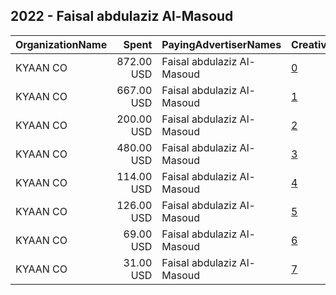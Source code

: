 ## 2022 - Faisal abdulaziz Al-Masoud 
|OrganizationName|Spent|PayingAdvertiserNames|CreativeUrls|Impressions|Genders|AgeBrackets|CountryCodes|BillingAddresses|CandidateBallotInformation|
|:---|---:|:---|:---|---:|:---|:---|:---|:---|:---|
|KYAAN CO|872.00 USD|Faisal abdulaziz Al-Masoud|[0](https://www.snap.com/political-ads/asset/974c8cb2feeb4f179fd63e742d03d6c276a1db9c22e68b3a6d4b0e5a4aed2aed?mediaType=mp4)|224,957|||kuwait|KW||
|KYAAN CO|667.00 USD|Faisal abdulaziz Al-Masoud|[1](https://www.snap.com/political-ads/asset/ba2f29231785f9386334018375bc6e7bfce2a76a943bbe1b1c6215fb05a8447d?mediaType=mp4)|176,891|||kuwait|KW|Fahad Abdulaziz AlMasoud|
|KYAAN CO|200.00 USD|Faisal abdulaziz Al-Masoud|[2](https://www.snap.com/political-ads/asset/0e841e5573033277d26b765381d368420b86f7d681ac4b8dd80c0f0413be8480?mediaType=mp4)|149,866|||kuwait|KW||
|KYAAN CO|480.00 USD|Faisal abdulaziz Al-Masoud|[3](https://www.snap.com/political-ads/asset/765487b749df18449a9391db1f87b54fde51afa33b632e02a3b49cebf8ac8b5c?mediaType=MP4)|138,402|||kuwait|KW||
|KYAAN CO|114.00 USD|Faisal abdulaziz Al-Masoud|[4](https://www.snap.com/political-ads/asset/c95d03a3522a9dc08fec6bb3040998f067dcb18be398d1b1671509445d903990?mediaType=mp4)|41,876|||kuwait|KW||
|KYAAN CO|126.00 USD|Faisal abdulaziz Al-Masoud|[5](https://www.snap.com/political-ads/asset/22e4929a0be9dad38b81192b618ef58543d25e72560a09c51a74f2efe1176c09?mediaType=mp4)|36,621|||kuwait|KW||
|KYAAN CO|69.00 USD|Faisal abdulaziz Al-Masoud|[6](https://www.snap.com/political-ads/asset/974c8cb2feeb4f179fd63e742d03d6c276a1db9c22e68b3a6d4b0e5a4aed2aed?mediaType=mp4)|22,989|||kuwait|KW||
|KYAAN CO|31.00 USD|Faisal abdulaziz Al-Masoud|[7](https://www.snap.com/political-ads/asset/ba2f29231785f9386334018375bc6e7bfce2a76a943bbe1b1c6215fb05a8447d?mediaType=mp4)|6,792|||kuwait|KW|Fahad Abdulaziz AlMasoud|
